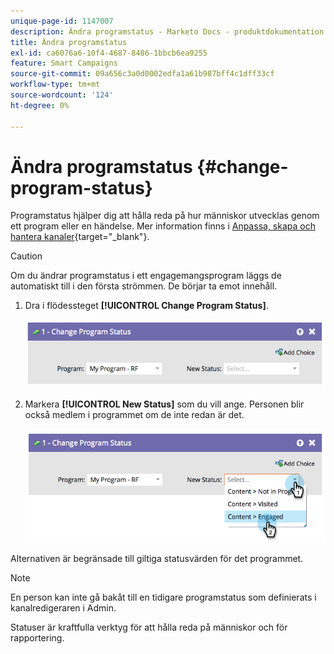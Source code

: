 ```yaml
---
unique-page-id: 1147007
description: Ändra programstatus - Marketo Docs - produktdokumentation
title: Ändra programstatus
exl-id: ca6076a6-10f4-4687-8486-1bbcb6ea9255
feature: Smart Campaigns
source-git-commit: 09a656c3a0d0002edfa1a61b987bff4c1dff33cf
workflow-type: tm+mt
source-wordcount: '124'
ht-degree: 0%

---
```


# Ändra programstatus {#change-program-status}

Programstatus hjälper dig att hålla reda på hur människor utvecklas genom ett program eller en händelse. Mer information finns i [Anpassa, skapa och hantera kanaler](/help/marketo/product-docs/administration/tags/create-a-program-channel.md){target="_blank"}.

>[!CAUTION]
>
>Om du ändrar programstatus i ett engagemangsprogram läggs de automatiskt till i den första strömmen. De börjar ta emot innehåll.

1. Dra i flödessteget **[!UICONTROL Change Program Status]**.

   ![](assets/change-program-status-1.png)

1. Markera **[!UICONTROL New Status]** som du vill ange. Personen blir också medlem i programmet om de inte redan är det.

   ![](assets/change-program-status-2.png)

Alternativen är begränsade till giltiga statusvärden för det programmet.

>[!NOTE]
>
>En person kan inte gå bakåt till en tidigare programstatus som definierats i kanalredigeraren i Admin.

Statuser är kraftfulla verktyg för att hålla reda på människor och för rapportering.
